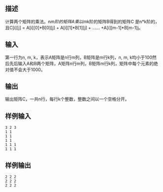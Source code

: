 ## 描述


计算两个矩阵的乘法。n*m阶的矩阵A乘以m*k阶的矩阵B得到的矩阵C
是n*k阶的，且C[i][j] = A[i][0]*B[0][j] + A[i][1]*B[1][j] + …… 
+A[i][m-1]*B[m-1][j](C[i][j]表示C矩阵中第i行第j列元素)。

## 输入


第一行为n, m, k，表示A矩阵是n行m列，B矩阵是m行k列，n, m, k均小于100然后先后输入A和B两个矩阵，A矩阵n行m列，B矩阵m行k列，矩阵中每个元素的绝对值不会大于1000。

## 输出


输出矩阵C，一共n行，每行k个整数，整数之间以一个空格分开。

## 样例输入


```
3 2 3
1 1
1 1
1 1
1 1 1
1 1 1
```


## 样例输出


```
2 2 2
2 2 2
2 2 2
```


